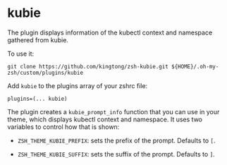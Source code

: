 # kubie

The plugin displays information of the kubectl context and namespace gathered from kubie.

To use it:
```
git clone https://github.com/kingtong/zsh-kubie.git ${HOME}/.oh-my-zsh/custom/plugins/kubie
```
Add `kubie` to the plugins array of your zshrc file:
```
plugins=(... kubie)
```

The plugin creates a `kubie_prompt_info` function that you can use in your theme, which displays
kubectl context and namespace. It uses two variables to control how that is shown:

- `ZSH_THEME_KUBIE_PREFIX`: sets the prefix of the prompt. Defaults to `[`.

- `ZSH_THEME_KUBIE_SUFFIX`: sets the suffix of the prompt. Defaults to `]`.
